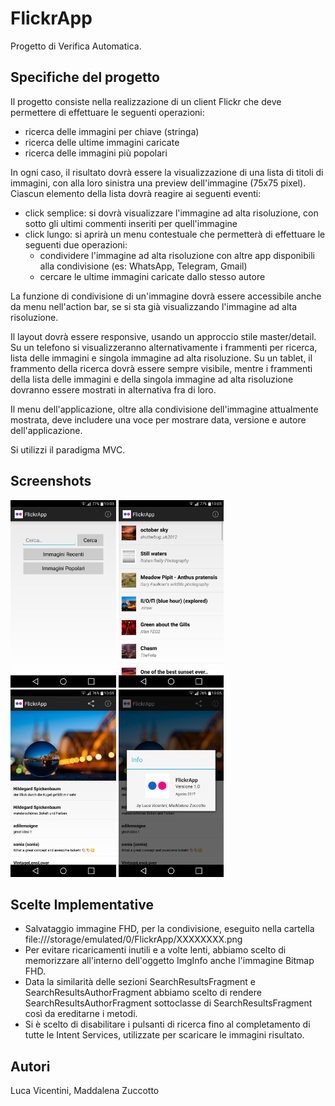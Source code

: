 FlickrApp
===================================

Progetto di Verifica Automatica.

Specifiche del progetto
------------

Il progetto consiste nella realizzazione di un client Flickr che deve permettere di effettuare le seguenti operazioni:

- ricerca delle immagini per chiave (stringa)
- ricerca delle ultime immagini caricate
- ricerca delle immagini più popolari

In ogni caso, il risultato dovrà essere la visualizzazione di una lista di titoli di immagini, con alla loro sinistra una preview dell'immagine (75x75 pixel).
Ciascun elemento della lista dovrà reagire ai seguenti eventi:

- click semplice: si dovrà visualizzare l'immagine ad alta risoluzione, con sotto gli ultimi commenti inseriti per quell'immagine
- click lungo: si aprirà un menu contestuale che permetterà di effettuare le seguenti due operazioni:
	- condividere l'immagine ad alta risoluzione con altre app disponibili alla condivisione (es: WhatsApp, Telegram, Gmail)
	- cercare le ultime immagini caricate dallo stesso autore

La funzione di condivisione di un'immagine dovrà essere accessibile anche da menu nell'action bar, se si sta già visualizzando l'immagine ad alta risoluzione.

Il layout dovrà essere responsive, usando un approccio stile master/detail. Su un telefono si visualizzeranno alternativamente i frammenti per ricerca, lista delle immagini e singola immagine ad alta risoluzione. Su un tablet, il frammento della ricerca dovrà essere sempre visibile, mentre i frammenti della lista delle immagini e della singola immagine ad alta risoluzione dovranno essere mostrati in alternativa fra di loro.

Il menu dell'applicazione, oltre alla condivisione dell'immagine attualmente mostrata, deve includere una voce per mostrare data, versione e autore dell'applicazione.

Si utilizzi il paradigma MVC.

Screenshots
-------------

<img src="screenshots/screenshot-1.png" height="300" alt="Ricerca"/> <img src="screenshots/screenshot-2.png" height="300" alt="Risultati"/> <img src="screenshots/screenshot-3.png" height="300" alt="ImmagineFhd"/> <img src="screenshots/screenshot-4.png" height="300" alt="Info"/>

Scelte Implementative
-------------

- Salvataggio immagine FHD, per la condivisione, eseguito nella cartella file:///storage/emulated/0/FlickrApp/XXXXXXXX.png
- Per evitare ricaricamenti inutili e a volte lenti, abbiamo scelto di memorizzare all'interno dell'oggetto ImgInfo anche l'immagine Bitmap FHD.
- Data la similarità delle sezioni SearchResultsFragment e SearchResultsAuthorFragment abbiamo scelto di rendere SearchResultsAuthorFragment sottoclasse di SearchResultsFragment così da ereditarne i metodi.
- Si è scelto di disabilitare i pulsanti di ricerca fino al completamento di tutte le Intent Services, utilizzate per scaricare le immagini risultato.

Autori
-------------

Luca Vicentini, Maddalena Zuccotto
